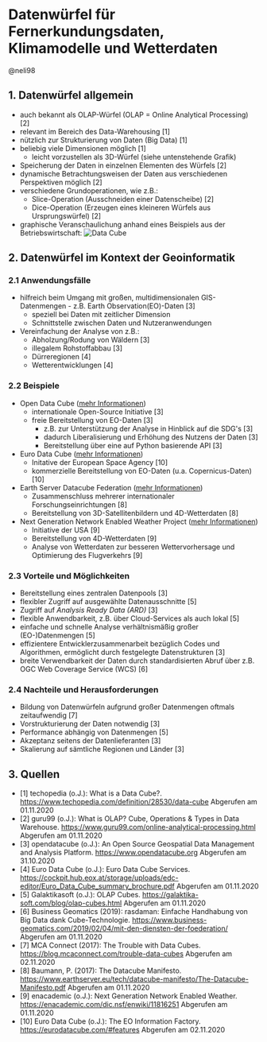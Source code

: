 # Datenwürfel für Fernerkundungsdaten, Klimamodelle und Wetterdaten
@neli98

## 1. Datenwürfel allgemein
* auch bekannt als OLAP-Würfel (OLAP = Online Analytical Processing) [2]
* relevant im Bereich des Data-Warehousing [1]
* nützlich zur Strukturierung von Daten (Big Data) [1]
* beliebig viele Dimensionen möglich [1]
  * leicht vorzustellen als 3D-Würfel (siehe untenstehende Grafik)
* Speicherung der Daten in einzelnen Elementen des Würfels [2]
* dynamische Betrachtungsweisen der Daten aus verschiedenen Perspektiven möglich [2]
* verschiedene Grundoperationen, wie z.B.:
  * Slice-Operation (Ausschneiden einer Datenscheibe) [2]
  * Dice-Operation (Erzeugen eines kleineren Würfels aus Ursprungswürfel) [2]
* graphische Veranschaulichung anhand eines Beispiels aus der Betriebswirtschaft:
![Data Cube](https://images.tecchannel.de/bdb/362924/840x473.jpg)


## 2. Datenwürfel im Kontext der Geoinformatik

### 2.1 Anwendungsfälle
* hilfreich beim Umgang mit großen, multidimensionalen GIS-Datenmengen - z.B. Earth Observation(EO)-Daten [3]
  * speziell bei Daten mit zeitlicher Dimension
  * Schnittstelle zwischen Daten und Nutzeranwendungen
* Vereinfachung der Analyse von z.B.:
  * Abholzung/Rodung von Wäldern [3]
  * illegalem Rohstoffabbau [3]
  * Dürreregionen [4]
  * Wetterentwicklungen [4]


### 2.2 Beispiele
* Open Data Cube ([mehr Informationen](https://www.opendatacube.org))
  * internationale Open-Source Initiative [3]
  * freie Bereitstellung von EO-Daten [3]
    * z.B. zur Unterstützung der Analyse in Hinblick auf die SDG's [3]
    * dadurch Liberalisierung und Erhöhung des Nutzens der Daten [3]
    * Bereitstellung über eine auf Python basierende API [3]
* Euro Data Cube ([mehr Informationen](https://eurodatacube.com/#features))
  * Initative der European Space Agency [10]
  * kommerzielle Bereitstellung von EO-Daten (u.a. Copernicus-Daten) [10]
* Earth Server Datacube Federation ([mehr Informationen](https://www.earthserver.eu))
  * Zusammenschluss mehrerer internationaler Forschungseinrichtungen [8]
  * Bereitstellung von 3D-Satellitenbildern und 4D-Wetterdaten [8]
* Next Generation Network Enabled Weather Project ([mehr Informationen](https://en.wikipedia.org/wiki/Next_Generation_Network_Enabled_Weather))
  * Initiative der USA [9]
  * Bereitstellung von 4D-Wetterdaten [9]
  * Analyse von Wetterdaten zur besseren Wettervorhersage und Optimierung des Flugverkehrs [9]




### 2.3 Vorteile und Möglichkeiten
* Bereitstellung eines zentralen Datenpools [3]
* flexibler Zugriff auf ausgewählte Datenausschnitte [5]
* Zugriff auf *Analysis Ready Data (ARD)* [3]
* flexible Anwendbarkeit, z.B. über Cloud-Services als auch lokal [5]
* einfache und schnelle Analyse verhältnismäßig großer (EO-)Datenmengen [5]
* effizientere Entwicklerzusammenarbeit bezüglich Codes und Algorithmen, ermöglicht durch festgelegte Datenstrukturen [3]
* breite Verwendbarkeit der Daten durch standardisierten Abruf über z.B. OGC Web Coverage Service (WCS) [6]


### 2.4 Nachteile und Herausforderungen
* Bildung von Datenwürfeln aufgrund großer Datenmengen oftmals zeitaufwendig [7]
* Vorstrukturierung der Daten notwendig [3]
* Performance abhängig von Datenmengen [5]
* Akzeptanz seitens der Datenlieferanten [3]
* Skalierung auf sämtliche Regionen und Länder [3]


## 3. Quellen

* [1] techopedia (o.J.): What is a Data Cube?. https://www.techopedia.com/definition/28530/data-cube Abgerufen am 01.11.2020
* [2] guru99 (o.J.): What is OLAP? Cube, Operations & Types in Data Warehouse. https://www.guru99.com/online-analytical-processing.html Abgerufen am 01.11.2020
* [3] opendatacube (o.J.): An Open Source Geospatial Data Management and Analysis Platform. https://www.opendatacube.org Abgerufen am 31.10.2020
* [4] Euro Data Cube (o.J.): Euro Data Cube Services. https://cockpit.hub.eox.at/storage/uploads/edc-editor/Euro_Data_Cube_summary_brochure.pdf Abgerufen am 01.11.2020
* [5] Galaktikasoft (o.J.): OLAP Cubes. https://galaktika-soft.com/blog/olap-cubes.html Abgerufen am 01.11.2020
* [6] Business Geomatics (2019): rasdaman: Einfache Handhabung von Big Data dank Cube-Technologie. https://www.business-geomatics.com/2019/02/04/mit-den-diensten-der-foederation/ Abgerufen am 01.11.2020
* [7] MCA Connect (2017): The Trouble with Data Cubes. https://blog.mcaconnect.com/trouble-data-cubes Abgerufen am 02.11.2020
* [8] Baumann, P. (2017): The Datacube Manifesto. https://www.earthserver.eu/tech/datacube-manifesto/The-Datacube-Manifesto.pdf Abgerufen am 01.11.2020
* [9] enacademic (o.J.): Next Generation Network Enabled Weather. https://enacademic.com/dic.nsf/enwiki/11816251 Abgerufen am 01.11.2020
* [10] Euro Data Cube (o.J.): The EO Information Factory. https://eurodatacube.com/#features Abgerufen am 02.11.2020

